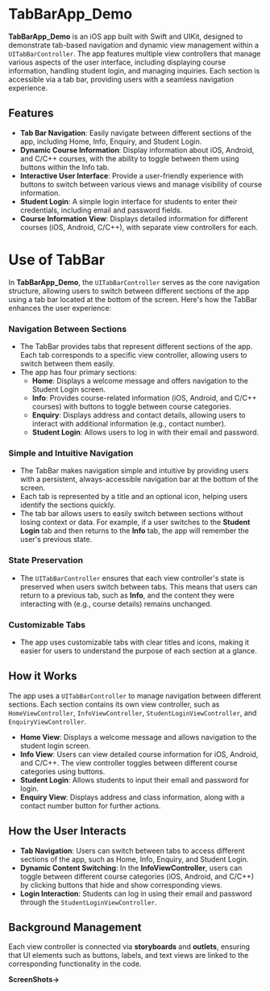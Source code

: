 # TabBarApp_Demo

**TabBarApp_Demo** is an iOS app built with Swift and UIKit, designed to demonstrate tab-based navigation and dynamic view management within a `UITabBarController`. The app features multiple view controllers that manage various aspects of the user interface, including displaying course information, handling student login, and managing inquiries. Each section is accessible via a tab bar, providing users with a seamless navigation experience.

## Features
- **Tab Bar Navigation**: Easily navigate between different sections of the app, including Home, Info, Enquiry, and Student Login.
- **Dynamic Course Information**: Display information about iOS, Android, and C/C++ courses, with the ability to toggle between them using buttons within the Info tab.
- **Interactive User Interface**: Provide a user-friendly experience with buttons to switch between various views and manage visibility of course information.
- **Student Login**: A simple login interface for students to enter their credentials, including email and password fields.
- **Course Information View**: Displays detailed information for different courses (iOS, Android, C/C++), with separate view controllers for each.
  
# Use of TabBar
In **TabBarApp_Demo**, the `UITabBarController` serves as the core navigation structure, allowing users to switch between different sections of the app using a tab bar located at the bottom of the screen. Here's how the TabBar enhances the user experience:
### Navigation Between Sections
- The TabBar provides tabs that represent different sections of the app. Each tab corresponds to a specific view controller, allowing users to switch between them easily.
- The app has four primary sections:
  - **Home**: Displays a welcome message and offers navigation to the Student Login screen.
  - **Info**: Provides course-related information (iOS, Android, and C/C++ courses) with buttons to toggle between course categories.
  - **Enquiry**: Displays address and contact details, allowing users to interact with additional information (e.g., contact number).
  - **Student Login**: Allows users to log in with their email and password.

### Simple and Intuitive Navigation
- The TabBar makes navigation simple and intuitive by providing users with a persistent, always-accessible navigation bar at the bottom of the screen.
- Each tab is represented by a title and an optional icon, helping users identify the sections quickly.
- The tab bar allows users to easily switch between sections without losing context or data. For example, if a user switches to the **Student Login** tab and then returns to the **Info** tab, the app will remember the user's previous state.

### State Preservation
- The `UITabBarController` ensures that each view controller's state is preserved when users switch between tabs. This means that users can return to a previous tab, such as **Info**, and the content they were interacting with (e.g., course details) remains unchanged.

### Customizable Tabs
- The app uses customizable tabs with clear titles and icons, making it easier for users to understand the purpose of each section at a glance.

## How it Works
The app uses a `UITabBarController` to manage navigation between different sections. Each section contains its own view controller, such as `HomeViewController`, `InfoViewController`, `StudentLoginViewController`, and `EnquiryViewController`.

- **Home View**: Displays a welcome message and allows navigation to the student login screen.
- **Info View**: Users can view detailed course information for iOS, Android, and C/C++. The view controller toggles between different course categories using buttons.
- **Student Login**: Allows students to input their email and password for login.
- **Enquiry View**: Displays address and class information, along with a contact number button for further actions.

## How the User Interacts
- **Tab Navigation**: Users can switch between tabs to access different sections of the app, such as Home, Info, Enquiry, and Student Login.
- **Dynamic Content Switching**: In the **InfoViewController**, users can toggle between different course categories (iOS, Android, and C/C++) by clicking buttons that hide and show corresponding views.
- **Login Interaction**: Students can log in using their email and password through the `StudentLoginViewController`.

## Background Management
Each view controller is connected via **storyboards** and **outlets**, ensuring that UI elements such as buttons, labels, and text views are linked to the corresponding functionality in the code.

**ScreenShots->**


